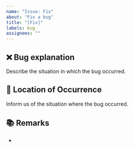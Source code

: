 ```yaml
---
name: "Issue: Fix"
about: "Fix a bug"
title: "[Fix]"
labels: bug
assignees: ""
---
```


## ❌ Bug explanation

Describe the situation in which the bug occurred.

## 🐞 Location of Occurrence

Inform us of the situation where the bug occurred.

## 📚 Remarks

- 